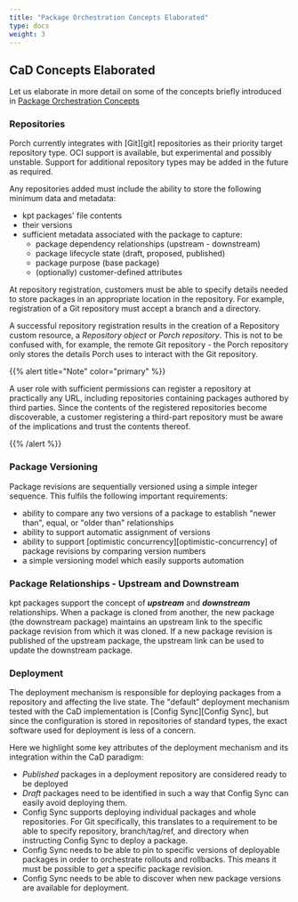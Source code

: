 ```yaml
---
title: "Package Orchestration Concepts Elaborated"
type: docs
weight: 3
---
```


## CaD Concepts Elaborated

Let us elaborate in more detail on some of the concepts briefly introduced in [Package Orchestration Concepts](./package_orchestration_concepts.md)

### Repositories

Porch currently integrates with [Git][git] repositories as their priority target repository type. OCI support is available,
but experimental and possibly unstable. Support for additional repository types may be added in the future as required.

Any repositories added must include the ability to store the following minimum data and metadata:
* kpt packages' file contents
* their versions
* sufficient metadata associated with the package to capture:
  * package dependency relationships (upstream - downstream)
  * package lifecycle state (draft, proposed, published)
  * package purpose (base package)
  * (optionally) customer-defined attributes

At repository registration, customers must be able to specify details needed to store packages in an appropriate location
in the repository. For example, registration of a Git repository must accept a branch and a directory.

A successful repository registration results in the creation of a Repository custom resource, a *Repository object* or *Porch
repository*. This is not to be confused with, for example, the remote Git repository - the Porch repository only stores
the details Porch uses to interact with the Git repository.

{{% alert title="Note" color="primary" %}}

A user role with sufficient permissions can register a repository at practically any URL, including repositories containing
packages authored by third parties. Since the contents of the registered repositories become discoverable, a customer
registering a third-part repository must be aware of the implications and trust the contents thereof.

{{% /alert %}}

### Package Versioning

Package revisions are sequentially versioned using a simple integer sequence. This fulfils the following important requirements:

* ability to compare any two versions of a package to establish "newer than", equal, or "older than" relationships
* ability to support automatic assignment of versions
* ability to support [optimistic concurrency][optimistic-concurrency] of package revisions by comparing version numbers
* a simple versioning model which easily supports automation

### Package Relationships - Upstream and Downstream

kpt packages support the concept of ***upstream*** and ***downstream*** relationships. When a package is cloned from another,
the new package (the downstream package) maintains an upstream link to the specific package revision from which it was cloned.
If a new package revision is published of the upstream package, the upstream link can be used to update the downstream package.

### Deployment

The deployment mechanism is responsible for deploying packages from a repository and affecting the live state. The "default"
deployment mechanism tested with the CaD implementation is [Config Sync][Config Sync], but since the configuration is stored
in repositories of standard types, the exact software used for deployment is less of a concern.

Here we highlight some key attributes of the deployment mechanism and its integration within the CaD paradigm:

* _Published_ packages in a deployment repository are considered ready to be deployed
* _Draft_ packages need to be identified in such a way that Config Sync can easily avoid deploying them.
* Config Sync supports deploying individual packages and whole repositories. For Git specifically, this translates to a
  requirement to be able to specify repository, branch/tag/ref, and directory when instructing Config Sync to deploy a
  package.
* Config Sync needs to be able to pin to specific versions of deployable packages in order to orchestrate rollouts and
  rollbacks. This means it must be possible to *get* a specific package revision.
* Config Sync needs to be able to discover when new package versions are available for deployment.